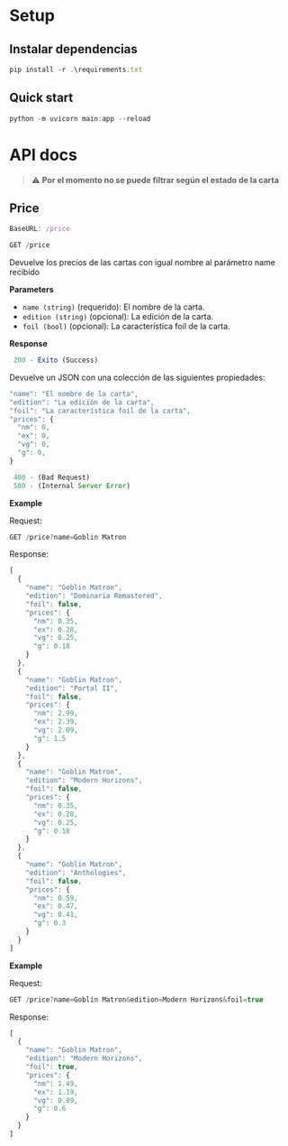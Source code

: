 # Setup

## Instalar dependencias
```js
pip install -r .\requirements.txt 
``` 
## Quick start

```js
python -m uvicorn main:app --reload
```
# API docs
> :warning: **Por el momento no se puede filtrar según el estado de la carta**

## **Price**


```js
BaseURL: /price
```



```js
GET /price
```


Devuelve los precios de las cartas con igual nombre al parámetro name recibido

**Parameters**



* <code>name (string)<strong></strong></code> (requerido): El nombre de la carta.
* <code>edition (string)<strong></strong></code> (opcional): La edición de la carta.
* <code>foil (bool)<strong></strong></code> (opcional): La característica foil de la carta.

<strong>Response</strong>


```js
 200 - Éxito (Success)
```


Devuelve un JSON con una colección de las siguientes propiedades:


```js
"name": "El nombre de la carta",
"edition": "La edición de la carta",
"foil": "La característica foil de la carta",
"prices": {
  "nm": 0,
  "ex": 0,
  "vg": 0,
  "g": 0,
}
```

```js
 400 - (Bad Request)
 500 - (Internal Server Error)
```


**Example**

Request:


```js
GET /price?name=Goblin Matron
```

Response:


```js
[
  {
    "name": "Goblin Matron",
    "edition": "Dominaria Remastered",
    "foil": false,
    "prices": {
      "nm": 0.35,
      "ex": 0.28,
      "vg": 0.25,
      "g": 0.18
    }
  },
  {
    "name": "Goblin Matron",
    "edition": "Portal II",
    "foil": false,
    "prices": {
      "nm": 2.99,
      "ex": 2.39,
      "vg": 2.09,
      "g": 1.5
    }
  },
  {
    "name": "Goblin Matron",
    "edition": "Modern Horizons",
    "foil": false,
    "prices": {
      "nm": 0.35,
      "ex": 0.28,
      "vg": 0.25,
      "g": 0.18
    }
  },
  {
    "name": "Goblin Matron",
    "edition": "Anthologies",
    "foil": false,
    "prices": {
      "nm": 0.59,
      "ex": 0.47,
      "vg": 0.41,
      "g": 0.3
    }
  }
]
```

**Example**

Request:


```js
GET /price?name=Goblin Matron&edition=Modern Horizons&foil=true
```

Response:


```js
[
  {
    "name": "Goblin Matron",
    "edition": "Modern Horizons",
    "foil": true,
    "prices": {
      "nm": 1.49,
      "ex": 1.19,
      "vg": 0.89,
      "g": 0.6
    }
  }
]
```

